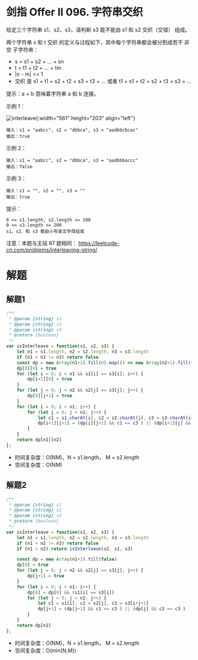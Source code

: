 # 剑指 Offer II 096. 字符串交织

给定三个字符串 s1、s2、s3，请判断 s3 能不能由 s1 和 s2 交织（交错） 组成。

两个字符串 s 和 t 交织 的定义与过程如下，其中每个字符串都会被分割成若干 非空 子字符串：

- s = s1 + s2 + ... + sn
- t = t1 + t2 + ... + tm
- |n - m| <= 1
- 交织 是 s1 + t1 + s2 + t2 + s3 + t3 + ... 或者 t1 + s1 + t2 + s2 + t3 + s3 + ...

提示：a + b 意味着字符串 a 和 b 连接。



示例 1：

![interleave](https://assets.leetcode.com/uploads/2020/09/02/interleave.jpg){:width="561" height="203" align="left"}

```
输入：s1 = "aabcc", s2 = "dbbca", s3 = "aadbbcbcac"
输出：true
```
示例 2：
```
输入：s1 = "aabcc", s2 = "dbbca", s3 = "aadbbbaccc"
输出：false
```
示例 3：
```
输入：s1 = "", s2 = "", s3 = ""
输出：true
```

提示：
```
0 <= s1.length, s2.length <= 100
0 <= s3.length <= 200
s1、s2、和 s3 都由小写英文字母组成
```

注意：本题与主站 97 题相同： https://leetcode-cn.com/problems/interleaving-string/


# 解题
## 解题1
```js
/**
 * @param {string} s1
 * @param {string} s2
 * @param {string} s3
 * @return {boolean}
 */
var isInterleave = function(s1, s2, s3) {
    let n1 = s1.length, n2 = s2.length, n3 = s3.length
    if (n1 + n2 != n3) return false
    const dp = new Array(n1+1).fill(0).map(() => new Array(n2+1).fill(false))
    dp[0][0] = true
    for (let i = 0; i < n1 && s1[i] == s3[i]; i++) {
        dp[i+1][0] = true
    }
    for (let j = 0; j < n2 && s2[j] == s3[j]; j++) {
        dp[0][j+1] = true
    }
    for (let i = 0; i < n1; i++) {
        for (let j = 0; j < n2; j++) {
            let c1 = s1.charAt(i), c2 = s2.charAt(j), c3 = s3.charAt(i+j+1)
            dp[i+1][j+1] = (dp[i][j+1] && c1 == c3 ) || (dp[i+1][j] && c2 == c3 )
        }
    }
    return dp[n1][n2]
};
```
- 时间复杂度：O(NM)，N = s1.length， M = s2.length
- 空间复杂度：O(NM)

## 解题2
```js
/**
 * @param {string} s1
 * @param {string} s2
 * @param {string} s3
 * @return {boolean}
 */
var isInterleave = function(s1, s2, s3) {
    let n1 = s1.length, n2 = s2.length, n3 = s3.length
    if (n1 + n2 != n3) return false
    if (n1 < n2) return isInterleave(s2, s1, s3)

    const dp = new Array(n1+1).fill(false)
    dp[0] = true
    for (let j = 0; j < n2 && s2[j] == s3[j]; j++) {
        dp[j+1] = true
    }
    for (let i = 0; i < n1; i++) {
        dp[0] = dp[0] && (s1[i] == s3[i])
        for (let j = 0; j < n2; j++) {
            let c1 = s1[i], c2 = s2[j], c3 = s3[i+j+1]
            dp[j+1] = (dp[j+1] && c1 == c3 ) || (dp[j] && c2 == c3 )
        }
    }
    return dp[n2]
};
```
- 时间复杂度：O(NM)，N = s1.length， M = s2.length
- 空间复杂度：O(min(N,M))